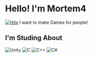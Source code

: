 # Hello! I'm Mortem4
[![Hits](https://hits.seeyoufarm.com/api/count/incr/badge.svg?url=https%3A%2F%2Fgithub.com%2Fgondnetom&count_bg=%2379C83D&title_bg=%23555555&icon=&icon_color=%23E7E7E7&title=hits&edge_flat=false)](https://hits.seeyoufarm.com)
I want to make Games for people!

## I'm Studing About
![Unity](https://img.shields.io/badge/Unity-black?style=flat-square&logo=unity)
![C](https://img.shields.io/badge/C-blue?style=flat-square&logo=C)
![C++](https://img.shields.io/badge/C++-blue?style=flat-square&logo=C++)
![C#](https://img.shields.io/badge/C-blue?style=flat-square&logo=C#)
